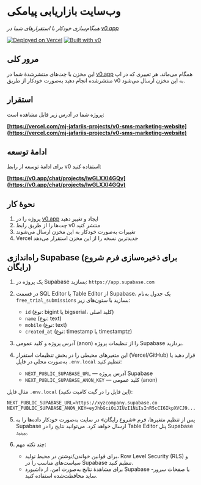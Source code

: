 # وب‌سایت بازاریابی پیامکی

*همگام‌سازی خودکار با استقرارهای شما در [v0.app](https://v0.app)*

[![Deployed on Vercel](https://img.shields.io/badge/Deployed%20on-Vercel-black?style=for-the-badge&logo=vercel)](https://vercel.com/mj-jafariis-projects/v0-sms-marketing-website)
[![Built with v0](https://img.shields.io/badge/Built%20with-v0.app-black?style=for-the-badge)](https://v0.app/chat/projects/lwGLXXI4GQv)

## مرور کلی

این مخزن با چت‌های منتشرشدهٔ شما در [v0.app](https://v0.app) همگام می‌ماند. هر تغییری که در اپ منتشرشده انجام دهید به‌صورت خودکار از طریق v0 به این مخزن ارسال می‌شود.

## استقرار

پروژه شما در آدرس زیر قابل مشاهده است:

**[https://vercel.com/mj-jafariis-projects/v0-sms-marketing-website](https://vercel.com/mj-jafariis-projects/v0-sms-marketing-website)**

## ادامهٔ توسعه

برای ادامهٔ توسعه از رابط v0 استفاده کنید:

**[https://v0.app/chat/projects/lwGLXXI4GQv](https://v0.app/chat/projects/lwGLXXI4GQv)**

## نحوهٔ کار

1. پروژه را در [v0.app](https://v0.app) ایجاد و تغییر دهید
2. چت‌ها را از طریق رابط v0 منتشر کنید
3. تغییرات به‌صورت خودکار به این مخزن ارسال می‌شوند
4. Vercel جدیدترین نسخه را از این مخزن استقرار می‌دهد

## راه‌اندازی Supabase (برای ذخیره‌سازی فرم شروع رایگان)

1. یک پروژه در Supabase بسازید: `https://app.supabase.com`
2. در قسمت SQL Editor یا Table Editor از Supabase، یک جدول به‌نام `free_trial_submissions` بسازید با ستون‌های زیر:
   - `id` (نوع: bigint یا bigserial، کلید اصلی)
   - `name` (نوع: text)
   - `mobile` (نوع: text)
   - `created_at` (نوع: timestamp یا timestamptz)

3. آدرس پروژه و کلید عمومی (anon) را از تنظیمات پروژه Supabase بردارید.
4. این متغیرهای محیطی را در بخش تنظیمات استقرار (Vercel/GitHub) قرار دهید یا به‌صورت محلی در فایل `.env.local` تنظیم کنید:
   - `NEXT_PUBLIC_SUPABASE_URL` — آدرس پروژه Supabase
   - `NEXT_PUBLIC_SUPABASE_ANON_KEY` — کلید عمومی (anon)

مثال فایل `.env.local` (این فایل را در گیت کامیت نکنید):

```
NEXT_PUBLIC_SUPABASE_URL=https://xyzcompany.supabase.co
NEXT_PUBLIC_SUPABASE_ANON_KEY=eyJhbGciOiJIUzI1NiIsInR5cCI6IkpXVCJ9...
```

5. پس از تنظیم متغیرها، فرم «شروع رایگان» در سایت به‌صورت خودکار داده‌ها را به Supabase ارسال خواهد کرد. می‌توانید نتایج را در Table Editor پنل Supabase ببینید.

6. چند نکته مهم:
   - برای قوانین خواندن/نوشتن در محیط تولید، Row Level Security (RLS) و سیاست‌های مناسب را در Supabase تنظیم کنید.
   - برای مشاهدهٔ نتایج به‌صورت امن، از داشبورد Supabase یا صفحات سرور-ساید محافظت‌شده استفاده کنید.